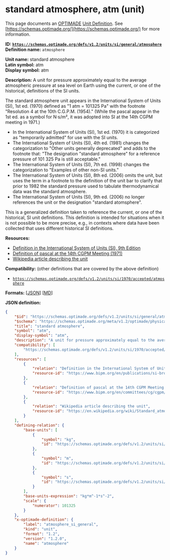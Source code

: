 # standard atmosphere, atm (unit)

This page documents an [OPTIMADE](https://www.optimade.org/) [Unit Definition](https://schemas.optimade.org/#definitions). See [https://schemas.optimade.org/](https://schemas.optimade.org/) for more information.

**ID: [`https://schemas.optimade.org/defs/v1.2/units/si/general/atmosphere`](https://schemas.optimade.org/defs/v1.2/units/si/general/atmosphere.md)**  
**Definition name:** `atmosphere`

**Unit name:** standard atmosphere  
**Latin symbol:** atm  
**Display symbol:** atm  
  
**Description:** A unit for pressure approximately equal to the average atmospheric pressure at sea level on Earth using the current, or one of the historical, definitions of the SI units.

The standard atmosphere unit appears in the International System of Units (SI), 1st ed. (1970) defined as "1 atm = 101325 Pa" with the footnote "Resolution 4 at the 10th C.G.P.M. (1954)."
(While the pascal appear in the 1st ed. as a symbol for N·s/m², it was adopted into SI at the 14th CGPM meeting in 1971.)

- In the International System of Units (SI), 1st ed. (1970) it is categorized as "temporarily admitted" for use with the SI units.
- The International System of Units (SI), 4th ed. (1981) changes the categorization to "Other units generally deprecated" and adds to the footnote that: "The designation "standard atmosphere" for a reference pressure of 101 325 Pa is still acceptable."
- The International System of Units (SI), 7th ed. (1998) changes the categorization to "Examples of other non-SI units."
- The International System of Units (SI), 8th ed. (2006) omits the unit, but uses the term in a footnote to the definition of the unit bar to clarify that prior to 1982 the standard pressure used to tabulate thermodynamical data was the standard atmosphere.
- The International System of Units (SI), 9th ed. (2006) no longer references the unit or the designation "standard atomsphere".

This is a generalized definition taken to reference the current, or one of the historical, SI unit definitions.
This definition is intended for situations when it is not possible to be more precise, e.g., in contexts where data have been collected that uses different historical SI definitions.

**Resources:**

- [Definition in the International System of Units (SI), 9th Edition](https://www.bipm.org/en/publications/si-brochure)
- [Definition of pascal at the 14th CGPM Meeting (1971)](https://www.bipm.org/en/committees/cg/cgpm/14-1971)
- [Wikipedia article describing the unit](https://en.wikipedia.org/wiki/Standard_atmosphere_(unit))


**Compatibility:** (other definitions that are covered by the above definition)

- [`https://schemas.optimade.org/defs/v1.2/units/si/1970/accepted/atmosphere`](https://schemas.optimade.org/defs/v1.2/units/si/1970/accepted/atmosphere.md)


**Formats:** [[JSON](atmosphere.json)] [[MD](atmosphere.md)]

**JSON definition:**

``` json
{
    "$id": "https://schemas.optimade.org/defs/v1.2/units/si/general/atmosphere",
    "$schema": "https://schemas.optimade.org/meta/v1.2/optimade/physical_unit_definition.json",
    "title": "standard atmosphere",
    "symbol": "atm",
    "display-symbol": "atm",
    "description": "A unit for pressure approximately equal to the average atmospheric pressure at sea level on Earth using the current, or one of the historical, definitions of the SI units.\n\nThe standard atmosphere unit appears in the International System of Units (SI), 1st ed. (1970) defined as \"1 atm = 101325 Pa\" with the footnote \"Resolution 4 at the 10th C.G.P.M. (1954).\"\n(While the pascal appear in the 1st ed. as a symbol for N\u00b7s/m\u00b2, it was adopted into SI at the 14th CGPM meeting in 1971.)\n\n- In the International System of Units (SI), 1st ed. (1970) it is categorized as \"temporarily admitted\" for use with the SI units.\n- The International System of Units (SI), 4th ed. (1981) changes the categorization to \"Other units generally deprecated\" and adds to the footnote that: \"The designation \"standard atmosphere\" for a reference pressure of 101 325 Pa is still acceptable.\"\n- The International System of Units (SI), 7th ed. (1998) changes the categorization to \"Examples of other non-SI units.\"\n- The International System of Units (SI), 8th ed. (2006) omits the unit, but uses the term in a footnote to the definition of the unit bar to clarify that prior to 1982 the standard pressure used to tabulate thermodynamical data was the standard atmosphere.\n- The International System of Units (SI), 9th ed. (2006) no longer references the unit or the designation \"standard atomsphere\".\n\nThis is a generalized definition taken to reference the current, or one of the historical, SI unit definitions.\nThis definition is intended for situations when it is not possible to be more precise, e.g., in contexts where data have been collected that uses different historical SI definitions.",
    "compatibility": [
        "https://schemas.optimade.org/defs/v1.2/units/si/1970/accepted/atmosphere"
    ],
    "resources": [
        {
            "relation": "Definition in the International System of Units (SI), 9th Edition",
            "resource-id": "https://www.bipm.org/en/publications/si-brochure"
        },
        {
            "relation": "Definition of pascal at the 14th CGPM Meeting (1971)",
            "resource-id": "https://www.bipm.org/en/committees/cg/cgpm/14-1971"
        },
        {
            "relation": "Wikipedia article describing the unit",
            "resource-id": "https://en.wikipedia.org/wiki/Standard_atmosphere_(unit)"
        }
    ],
    "defining-relation": {
        "base-units": [
            {
                "symbol": "kg",
                "id": "https://schemas.optimade.org/defs/v1.2/units/si/general/kilogram"
            },
            {
                "symbol": "m",
                "id": "https://schemas.optimade.org/defs/v1.2/units/si/general/metre"
            },
            {
                "symbol": "s",
                "id": "https://schemas.optimade.org/defs/v1.2/units/si/general/second"
            }
        ],
        "base-units-expression": "kg*m^-1*s^-2",
        "scale": {
            "numerator": 101325
        }
    },
    "x-optimade-definition": {
        "label": "atmosphere_si_general",
        "kind": "unit",
        "format": "1.2",
        "version": "1.2.0",
        "name": "atmosphere"
    }
}
```